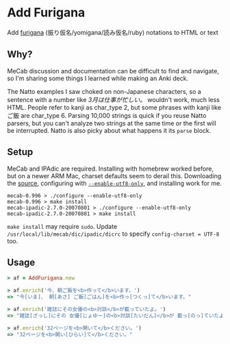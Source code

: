 # Add Furigana
Add [furigana](https://en.wikipedia.org/wiki/Furigana) (振り仮名/yomigana/読み仮名/ruby) notations to HTML or text

## Why?
MeCab discussion and documentation can be difficult to find and navigate, so I'm sharing some things I learned while making an Anki deck.

The Natto examples I saw choked on non-Japanese characters, so a sentence with a number like _3月は仕事が忙しい。_ wouldn't work, much less HTML. People refer to kanji as char_type 2, but some phrases with kanji like ご飯 are char_type 6. Parsing 10,000 strings is quick if you reuse Natto parsers, but you can't analyze two strings at the same time or the first will be interrupted. Natto is also picky about what happens it its `parse` block.

## Setup

MeCab and IPAdic are required. Installing with homebrew worked before, but on a newer ARM Mac, charset defaults seem to derail this. Downloading the [source](https://taku910.github.io/mecab/#download), configuring with [`--enable-utf8-only`](https://taku910.github.io/mecab/#utf-8), and installing work for me.

```
mecab-0.996 > ./configure --enable-utf8-only
mecab-0.996 > make install
mecab-ipadic-2.7.0-20070801 > ./configure --enable-utf8-only
mecab-ipadic-2.7.0-20070801 > make install
```

`make install` may require `sudo`. Update `/usr/local/lib/mecab/dic/ipadic/dicrc` to specify `config-charset = UTF-8` too.

## Usage

```rb
> af = AddFurigana.new

> af.enrich('今、朝ご飯を<b>作って</b>います。')
=> "今[いま]、 朝[あさ] ご飯[ごはん]を<b>作っ[つくっ]て</b>います。"

> af.enrich('雑誌にその女優の<b>対談</b>が載っていたよ。')
=> "雑誌[ざっし]にその 女優[じょゆー]の<b>対談[たいだん]</b>が 載っ[のっ]ていたよ。"

> af.enrich('32ページを<b>開いて</b>ください。')
=> "32ページを<b>開い[ひらい]て</b>ください。"
```
